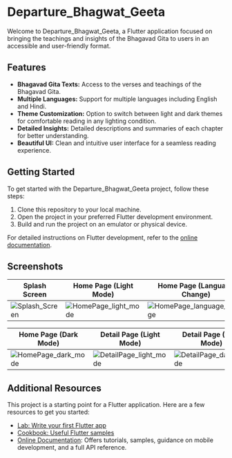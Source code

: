 # Departure_Bhagwat_Geeta

Welcome to Departure_Bhagwat_Geeta, a Flutter application focused on bringing the teachings and insights of the Bhagavad Gita to users in an accessible and user-friendly format.

## Features

- **Bhagavad Gita Texts:** Access to the verses and teachings of the Bhagavad Gita.
- **Multiple Languages:** Support for multiple languages including English and Hindi.
- **Theme Customization:** Option to switch between light and dark themes for comfortable reading in any lighting condition.
- **Detailed Insights:** Detailed descriptions and summaries of each chapter for better understanding.
- **Beautiful UI:** Clean and intuitive user interface for a seamless reading experience.

## Getting Started

To get started with the Departure_Bhagwat_Geeta project, follow these steps:

1. Clone this repository to your local machine.
2. Open the project in your preferred Flutter development environment.
3. Build and run the project on an emulator or physical device.

For detailed instructions on Flutter development, refer to the [online documentation](https://docs.flutter.dev/).

## Screenshots

| Splash Screen          | Home Page (Light Mode) | Home Page (Language Change) |
|------------------------|------------------------|------------------------------|
| ![Splash_Screen](https://github.com/Molotov921/Departure_Bhagwat_Geeta_app/assets/106720289/8a201b19-1220-46bc-abfe-a542f5908424) | ![HomePage_light_mode](https://github.com/Molotov921/Departure_Bhagwat_Geeta_app/assets/106720289/3c783f2a-980e-4e64-89ac-0a3ac2b9500c) | ![HomePage_language_change](https://github.com/Molotov921/Departure_Bhagwat_Geeta_app/assets/106720289/6999731e-5263-49e8-afa8-d0b8c8b8e7e3) |

| Home Page (Dark Mode) | Detail Page (Light Mode) | Detail Page (Dark Mode) |
|------------------------|---------------------------|--------------------------|
| ![HomePage_dark_mode](https://github.com/Molotov921/Departure_Bhagwat_Geeta_app/assets/106720289/75bb4a67-89ac-4cf4-a482-24a07aac1c8e) | ![DetailPage_light_mode](https://github.com/Molotov921/Departure_Bhagwat_Geeta_app/assets/106720289/b1089f11-55dc-4e7a-8958-1fc65fb83026) | ![DetailPage_dark_mode](https://github.com/Molotov921/Departure_Bhagwat_Geeta_app/assets/106720289/392be1cd-ba24-48ba-9af5-820bfdbd7859) |

## Additional Resources

This project is a starting point for a Flutter application. Here are a few resources to get you started:

- [Lab: Write your first Flutter app](https://docs.flutter.dev/get-started/codelab)
- [Cookbook: Useful Flutter samples](https://docs.flutter.dev/cookbook)
- [Online Documentation](https://docs.flutter.dev/): Offers tutorials, samples, guidance on mobile development, and a full API reference.
